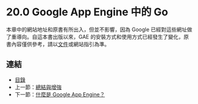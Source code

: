 # 20.0 Google App Engine 中的 Go

本章中的網站地址和原書有所出入，但並不影響，因為 Google 已經對這些網址做了重導向。自這本書出版以來，GAE 的安裝方式和使用方式已經發生了變化，原書內容僅供參考，請以[文件](https://cloud.google.com/docs)或網站指引為準。

## 連結

- [目錄](directory.md)
- 上一節：[總結與增強](19.10.md)
- 下一節：[什麼是 Google App Engine？](20.1.md)
